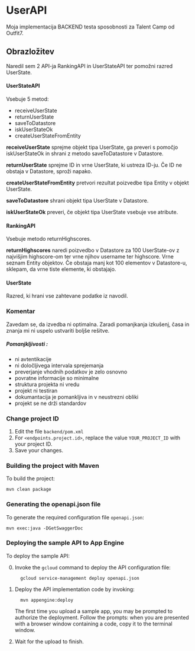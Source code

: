 # UserAPI

Moja implementacija BACKEND testa sposobnosti za Talent Camp od Outfit7.

## Obrazložitev

Naredil sem 2 API-ja RankingAPI in UserStateAPI ter pomožni razred UserState.

#### UserStateAPI
Vsebuje 5 metod:
* receiveUserState
* returnUserState
* saveToDatastore
* iskUserStateOk
* createUserStateFromEntity

**receiveUserState** sprejme objekt tipa UserState, ga preveri s pomočjo iskUserStateOk 
in shrani z metodo saveToDatastore v Datastore.

**returnUserState** sprejme ID in vrne UserState, ki ustreza ID-ju. Če ID ne obstaja v Datastore,
 sproži napako.
 
**createUserStateFromEntity** pretvori rezultat poizvedbe tipa Entity v objekt UserState.

**saveToDatastore** shrani objekt tipa UserState v Datastore.

**iskUserStateOk** preveri, če objekt tipa UserState vsebuje vse atribute.

#### RankingAPI
Vsebuje metodo returnHighscores.

**returnHighscores** naredi poizvedbo v Datastore za 100 UserState-ov z najvišjim highscore-om ter vrne 
njihov username ter highscore. Vrne seznam Entity objektov. Če obstaja manj kot 100 elementov v
 Datastore-u, sklepam,  da vrne tiste elemente, ki obstajajo.
 
#### UserState

Razred, ki hrani vse zahtevane podatke iz navodil.

### Komentar
Zavedam se, da izvedba ni optimalna. Zaradi pomanjkanja izkušenj, časa in znanja mi ni uspelo
ustvariti boljše rešitve. 

##### Pomanjkljivosti :
* ni avtentikacije
* ni določljivega intervala sprejemanja
* preverjanje vhodnih podatkov je zelo osnovno
* povratne informacije so minimalne
* struktura projekta ni vredu
* projekt ni testiran
* dokumantacija je pomankljiva in v neustrezni obliki
* projekt se ne drži standardov

### Change project ID

1. Edit the file `backend/pom.xml`
2. For `<endpoints.project.id>`, replace the value `YOUR_PROJECT_ID` with your project ID.
3. Save your changes.

### Building the project with Maven

To build the project:

    mvn clean package

### Generating the openapi.json file

To generate the required configuration file `openapi.json`:

    mvn exec:java -DGetSwaggerDoc

### Deploying the sample API to App Engine

To deploy the sample API:

0. Invoke the `gcloud` command to deploy the API configuration file:

         gcloud service-management deploy openapi.json

0. Deploy the API implementation code by invoking:

         mvn appengine:deploy

    The first time you upload a sample app, you may be prompted to authorize the
    deployment. Follow the prompts: when you are presented with a browser window
    containing a code, copy it to the terminal window.

0. Wait for the upload to finish.
